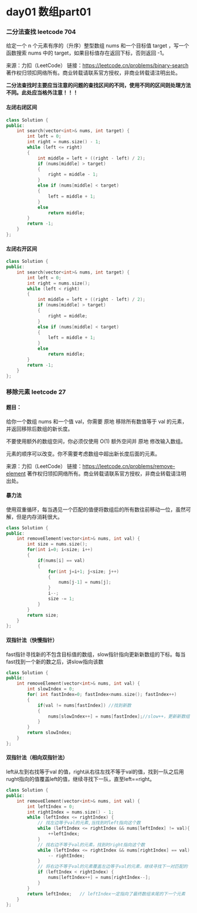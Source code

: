 #  day01 数组part01



### 二分法查找 leetcode 704

给定一个 n 个元素有序的（升序）整型数组 nums 和一个目标值 target  ，写一个函数搜索 nums 中的 target，如果目标值存在返回下标，否则返回 -1。

来源：力扣（LeetCode）
链接：https://leetcode.cn/problems/binary-search
著作权归领扣网络所有。商业转载请联系官方授权，非商业转载请注明出处。

**二分法查找时主要应当注意的问题的查找区间的不同，使用不同的区间则处理方法不同。此处应当格外注意！！！**

#### 左闭右闭区间

```c++
class Solution {
public:
    int search(vector<int>& nums, int target) {
        int left = 0;
        int right = nums.size() - 1;
        while (left <= right)
        {
            int middle = left + ((right - left) / 2);
            if (nums[middle] > target)
            {
                right = middle - 1;
            }
            else if (nums[middle] < target)
            {
                left = middle + 1;
            }
            else
                return middle;
        }
        return -1;
    }
};
```

#### 左闭右开区间

```c++
class Solution {
public:
    int search(vector<int>& nums, int target) {
        int left = 0;
        int right = nums.size();
        while (left < right)
        {
            int middle = left + ((right - left) / 2);
            if (nums[middle] > target)
            {
                right = middle;
            }
            else if (nums[middle] < target)
            {
                left = middle + 1;
            }
            else
                return middle;
        }
        return -1;
    }
};
```

### 移除元素 leetcode 27

#### 题目：

给你一个数组 nums 和一个值 val，你需要 原地 移除所有数值等于 val 的元素，并返回移除后数组的新长度。

不要使用额外的数组空间，你必须仅使用 O(1) 额外空间并 原地 修改输入数组。

元素的顺序可以改变。你不需要考虑数组中超出新长度后面的元素。

来源：力扣（LeetCode）
链接：https://leetcode.cn/problems/remove-element
著作权归领扣网络所有。商业转载请联系官方授权，非商业转载请注明出处。

#### 暴力法

使用双重循环，每当遇见一个匹配的值便将数组后的所有数往前移动一位，虽然可解，但是内存消耗很大。

```c++
class Solution {
public:
    int removeElement(vector<int>& nums, int val) {
        int size = nums.size();
        for(int i=0; i<size; i++)
        {
            if(nums[i] == val)
            {
                for(int j=i+1; j<size; j++)
                {
                    nums[j-1] = nums[j];
                }
                i--;
                size -= 1;
            }
        }
        return size;
    }
};
```

#### 双指针法（快慢指针）

fast指针寻找新的不包含目标值的数组，slow指针指向更新新数组的下标。每当fast找到一个新的数之后，讲slow指向该数

```C++
class Solution {
public:
    int removeElement(vector<int>& nums, int val) {
        int slowIndex = 0;
        for( int fastIndex=0; fastIndex<nums.size(); fastIndex++)
        {
            if(val != nums[fastIndex]) //找到新数
            {
                nums[slowIndex++] = nums[fastIndex];//slow++，更新新数组下标
            }
        }
        return slowIndex;
    }
};
```

#### 双指针法（相向双指针法）

left从左到右找等于val 的值，right从右往左找不等于val的值，找到一队之后用rught指向的值覆盖left的值，继续寻找下一队，直至left==right。

```c++
class Solution {
public:
    int removeElement(vector<int>& nums, int val) {
        int leftIndex = 0;
        int rightIndex = nums.size() - 1;
        while (leftIndex <= rightIndex) {
            // 找左边等于val的元素,当找到时left指向这个数
            while (leftIndex <= rightIndex && nums[leftIndex] != val){
                ++leftIndex;
            }
            // 找右边不等于val的元素，找到时right指向这个数
            while (leftIndex <= rightIndex && nums[rightIndex] == val) {
                -- rightIndex;
            }
            // 将右边不等于val的元素覆盖左边等于val的元素，继续寻找下一对匹配的
            if (leftIndex < rightIndex) {
                nums[leftIndex++] = nums[rightIndex--];
            }
        }
        return leftIndex;   // leftIndex一定指向了最终数组末尾的下一个元素
    }
};
```

